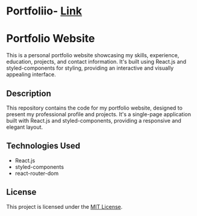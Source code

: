 # Portfoliio- [Link](http://localhost:3001/)



<!DOCTYPE html>
<html lang="en">
<head>
  <meta charset="UTF-8">
</head>
<body>

<h1>Portfolio Website</h1>

<p>This is a personal portfolio website showcasing my skills, experience, education, projects, and contact information. It's built using React.js and styled-components for styling, providing an interactive and visually appealing interface.</p>





<h2> Description </h2>

<p>This repository contains the code for my portfolio website, designed to present my professional profile and projects. It's a single-page application built with React.js and styled-components, providing a responsive and elegant layout.</p>






<h2>Technologies Used</h2>

<ul>
  <li>React.js</li>
  <li>styled-components</li>
  <li>react-router-dom</li>
</ul>



<h2> License </h2>

<p>This project is licensed under the <a href="LICENSE">MIT License</a>.</p>

</body>
</html>

